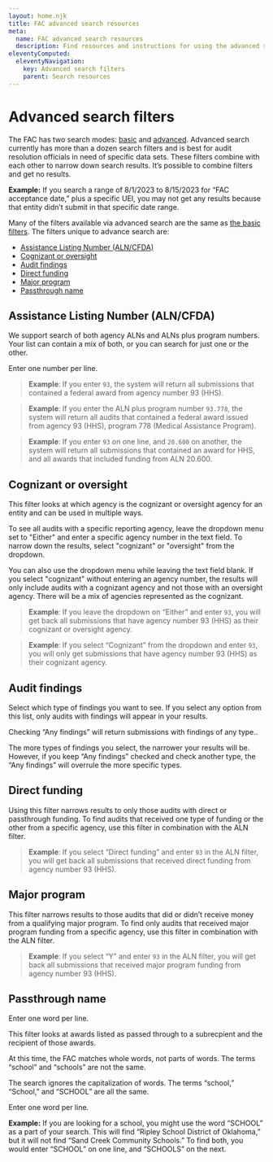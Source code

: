 ```yaml
---
layout: home.njk
title: FAC advanced search resources
meta:
  name: FAC advanced search resources
  description: Find resources and instructions for using the advanced search tool from the FAC.
eleventyComputed:
  eleventyNavigation:
    key: Advanced search filters
    parent: Search resources
---
```


# Advanced search filters

The FAC has two search modes: [basic](https://app.fac.gov/dissemination/search/) and [advanced](https://app.fac.gov/dissemination/search/advanced/). Advanced search currently has more than a dozen search filters and is best for audit resolution officials in need of specific data sets.  These filters combine with each other to narrow down search results. It’s possible to combine filters and get no results.

**Example:** If you search a range of 8/1/2023 to 8/15/2023 for “FAC acceptance date,”  plus a specific UEI, you may not get any results because that entity didn’t submit in that specific date range.

Many of the filters available via advanced search are the same as [the basic filters]({{config.baseUrl}}search-resources/filters). The filters unique to advance search are:

- [Assistance Listing Number (ALN/CFDA)](#assistance-listing-number-alncfda)
- [Cognizant or oversight](#cognizant-or-oversight)
- [Audit findings](#audit-findings)
- [Direct funding](#direct-funding)
- [Major program](#major-program)
- [Passthrough name](#passthrough-name)

## <a name=assistance-listing-number-alncfda></a>Assistance Listing Number (ALN/CFDA)

We support search of both agency ALNs and ALNs plus program numbers. Your list can contain a mix of both, or you can search for just one or the other.

Enter one number per line.

> **Example**: If you enter `93`, the system will return all submissions that contained a federal award from agency number 93 (HHS).

> **Example**: If you enter the ALN plus program number `93.778`, the system will return all audits that contained a federal award issued from agency 93 (HHS), program 778 (Medical Assistance Program).

> **Example**: If you enter `93` on one line, and `20.600` on another, the system will return all submissions that contained an award for HHS, and all awards that included funding from ALN 20.600. 

## <a name=cognizant-or-oversight></a>Cognizant or oversight

This filter looks at which agency is the cognizant or oversight agency for an entity and can be used in multiple ways.

To see all audits with a specific reporting agency, leave the dropdown menu set to "Either" and enter a specific agency number in the text field. To narrow down the results, select "cognizant" or "oversight" from the dropdown.

You can also use the dropdown menu while leaving the text field blank. If you select "cognizant" without entering an agency number, the results will only include audits with a cognizant agency and not those with an oversight agency. There will be a mix of agencies represented as the cognizant.

> **Example**: If you leave the dropdown on “Either” and enter `93`, you will get back all submissions that have agency number 93 (HHS) as their cognizant or oversight agency.

> **Example**: If you select “Cognizant” from the dropdown and enter `93`, you will only get submissions that have agency number 93 (HHS) as their cognizant agency.

## <a name=audit-findings></a>Audit findings
Select which type of findings you want to see. If you select any option from this list, only audits with findings will appear in your results.

Checking “Any findings” will return submissions with findings of any type.. 

The more types of findings you select, the narrower your results will be. However, if you keep “Any findings” checked and check another type, the “Any findings” will overrule the more specific types.

## <a name=direct-funding></a>Direct funding
Using this filter narrows results to only those audits with direct or passthrough funding. To find audits that received one type of funding or the other from a specific agency, use this filter in combination with the ALN filter.

> **Example**: If you select “Direct funding” and enter `93` in the ALN filter, you will get back all submissions that received direct funding from agency number 93 (HHS).

## <a name=major-program></a>Major program
This filter narrows results to those audits that did or didn’t receive money from a qualifying major program. To find only audits that received major program funding from a specific agency, use this filter in combination with the ALN filter.

> **Example**: If you select “Y” and enter `93` in the ALN filter, you will get back all submissions that received major program funding from agency number 93 (HHS).

## <a name=passthrough-name></a>Passthrough name
Enter one word per line.

This filter looks at awards listed as passed through to a subrecpient and the recipient of those awards.

At this time, the FAC matches whole words, not parts of words. The terms “school” and “schools” are not the same.

The search ignores the capitalization of words. The terms “school,” “School,” and “SCHOOL” are all the same.

Enter one word per line.

**Example:** If  you are looking for a school, you might use the word “SCHOOL” as a part of your search. This will find “Ripley School District of Oklahoma,” but it will not find “Sand Creek Community Schools.” To find both, you would enter “SCHOOL” on one line, and “SCHOOLS” on the next.
